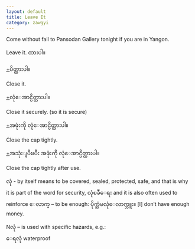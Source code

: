 ```yaml
---
layout: default
title: Leave It
category: zawgyi
---
```


<p>Come without fail to Pansodan Gallery tonight if you are in Yangon.</p>

<p>Leave it.<span class='zawgyi'> ထားပါ။</span></p>

<p class='hide-trigger'><a href="#">+</a><span class='zawgyi'>ပိတ္ထားပါ။</span></p>
<p class='hide-this'>Close it.</p>

<p class='hide-trigger'><a href="#">+</a><span class='zawgyi'>လုံေအာင္ပိတ္ထားပါ။</span></p>
<p class='hide-this'>Close it securely. (so it is secure)</p>

<p class='hide-trigger'><a href="#">+</a><span class='zawgyi'>အဖုံးကို လုံေအာင္ပိတ္ထားပါ။</span></p>
<p class='hide-this'>Close the cap tightly.</p>

<p class='hide-trigger'><a href="#">+</a><span class='zawgyi'>အသုံးျပဳၿပီး အဖုံးကို လုံေအာင္ပိတ္ထားပါ။</span></p>
<p class='hide-this'>Close the cap tightly after use.</p>

<p><span class='zawgyi'>လုံ</span> - by itself means to be covered, sealed, protected, safe, and that is why it is part of the word for security, <span class='mm3'>လုံၿခဳံေရး </span> and it is also often used to reinforce <span class='mm3'>ေလာက္</span> – to be enough: <span class='mm3'>ပိုက္ဆံမလုံေလာက္ဘူး။</span> [I] don’t have enough money.</p>
<p>N<span class='zawgyi'>လုံ</span> – is used with specific hazards, e.g.:<br>
<span class='zawgyi'>ေရလုံ </span>waterproof</p>
